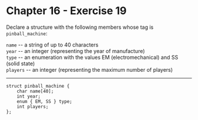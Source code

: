 # Chapter 16 - Exercise 19

Declare a structure with the following members whose tag is `pinball_machine`:

`name` -- a string of up to 40 characters  
`year` -- an integer (representing the year of manufacture)  
`type` -- an enumeration with the values EM (electromechanical) and SS (solid state)  
`players` -- an integer (representing the maximum number of players)  

---

```
struct pinball_machine {
    char name[40];
    int year;
    enum { EM, SS } type;
    int players;
};
```
